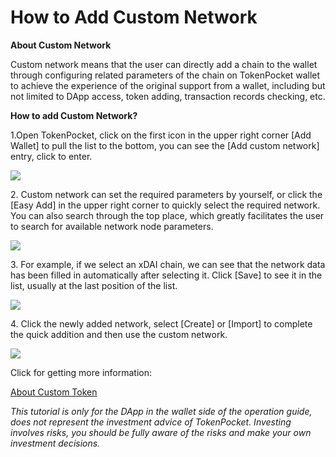 # How to Add Custom Network

**About Custom Network**

Custom network means that the user can directly add a chain to the wallet through configuring related parameters of the chain on TokenPocket wallet to achieve the experience of the original support from a wallet, including but not limited to DApp access, token adding, transaction records checking, etc.

**How to add Custom Network?**

1.Open TokenPocket, click on the first icon in the upper right corner \[Add Wallet] to pull the list to the bottom, you can see the \[Add custom network] entry, click to enter.

![](https://tp-statics.tokenpocket.pro/token/tokenpocket-1619518074212.jpg)



2\. Custom network can set the required parameters by yourself, or click the \[Easy Add] in the upper right corner to quickly select the required network. You can also search through the top place, which greatly facilitates the user to search for available network node parameters.

![](https://tp-statics.tokenpocket.pro/token/tokenpocket-1619518258266.jpg)



3\. For example, if we select an xDAI chain, we can see that the network data has been filled in automatically after selecting it. Click \[Save] to see it in the list, usually at the last position of the list.

![](https://tp-statics.tokenpocket.pro/token/tokenpocket-1619518523028.jpg)



4\. Click the newly added network, select \[Create] or \[Import] to complete the quick addition and then use the custom network.

![](https://tp-statics.tokenpocket.pro/token/tokenpocket-1619518812347.jpg)



Click for getting more information:

[About Custom Token](https://tphelp.gitbook.io/en/wallet-operation/about-custom-token)



_This tutorial is only for the DApp in the wallet side of the operation guide, does not represent the investment advice of TokenPocket. Investing involves risks, you should be fully aware of the risks and make your own investment decisions._
